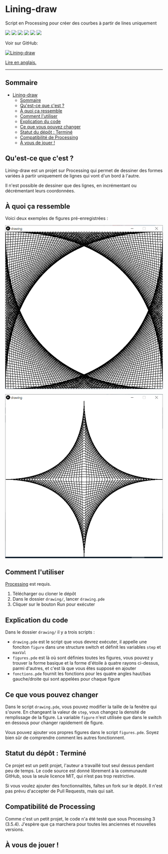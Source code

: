 # Lining-draw
Script en Processing pour créer des courbes à partir de lines uniquement

![](https://img.shields.io/badge/status-Finished-green) ![](https://img.shields.io/github/license/Relex12/Lining-draw) ![](https://img.shields.io/github/repo-size/Relex12/Lining-draw) ![](https://img.shields.io/github/languages/top/Relex12/Lining-draw) ![](https://img.shields.io/github/last-commit/Relex12/Lining-draw) ![](https://img.shields.io/github/stars/Relex12/Lining-draw)



Voir sur GitHub:

[![Lining-draw](https://github-readme-stats.vercel.app/api/pin/?username=Relex12&repo=lining-draw)](https://github.com/Relex12/lining-draw)

[Lire en anglais.](https://relex12.github.io/Lining-draw)


---

## Sommaire

* [Lining-draw](#lining-draw)
    * [Sommaire](#sommaire)
    * [Qu'est-ce que c'est ?](#qu'est-ce-que-c'est-)
    * [À quoi ça ressemble](#à-quoi-ça-ressemble)
    * [Comment l'utiliser](#comment-l'utiliser)
    * [Explication du code](#explication-du-code)
    * [Ce que vous pouvez changer](#ce-que-vous-pouvez-changer)
    * [Statut du dépôt : Terminé](#statut-du-dépôt-:-terminé)
    * [Compatibilité de Processing ](#compatibilité-de-processing-)
    * [À vous de jouer !](#à-vous-de-jouer-)

<!-- table of contents created by Adrian Bonnet, see https://github.com/Relex12/Markdown-Table-of-Contents for more -->

## Qu'est-ce que c'est ?

Lining-draw est un projet sur Processing qui permet de dessiner des formes variées à partir uniquement de lignes qui vont d'un bord à l'autre.

Il n'est possible de dessiner que des lignes, en incrémentant ou décrémentant leurs coordonnées.

## À quoi ça ressemble

Voici deux exemples de figures pré-enregistrées :

![Capture1](https://raw.githubusercontent.com/Relex12/Lining-draw/master/img/Capture1.PNG)

![Capture2](https://raw.githubusercontent.com/Relex12/Lining-draw/master/img/Capture2.PNG)

## Comment l'utiliser

[Processing](https://processing.org/) est requis.

1. Télécharger ou cloner le dépôt
2. Dans le dossier `drawing/`, lancer `drawing.pde`
3. Cliquer sur le bouton Run pour exécuter

## Explication du code

Dans le dossier `drawing/` il y a trois scripts :

* `drawing.pde` est le script que vous devrez exécuter, il appelle une fonciton `figure` dans une structure switch et définit les variables `step` et `maxVal`
* `figures.pde` est là où sont définies toutes les figures, vous pouvez y trouver la forme basique et la forme d'étoile à quatre rayons ci-dessus, parmi d'autres, et c'est là que vous êtes supposé en ajouter
* `fonctions.pde` fournit les fonctions pour les quatre angles haut/bas gauche/droite qui sont appelées pour chaque figure

## Ce que vous pouvez changer

Dans le script `drawing.pde`, vous pouvez modifier la taille de la fenêtre qui s'ouvre. En changeant la valeur de `step`, vous changez la densité de remplissage de la figure. La variable `figure` n'est utilisée que dans le switch en dessous pour changer rapidement de figure.

Vous pouvez ajouter vos propres figures dans le script `figures.pde`. Soyez bien sûr de comprendre comment les autres fonctionnent.

## Statut du dépôt : Terminé

Ce projet est un petit projet, l'auteur a travaillé tout seul dessus pendant peu de temps. Le code source est donné librement à la communauté GitHub, sous la seule licence MIT, qui n’est pas trop restrictive.

Si vous voulez ajouter des fonctionnalités, faîtes un fork sur le dépôt. Il n'est pas prévu d'accepter de Pull Requests, mais qui sait.

## Compatibilité de Processing 

Comme c'est un petit projet, le code n'a été testé que sous Processing 3 (3.5.4). J'espère que ça marchera pour toutes les anciennes et nouvelles versions.

## À vous de jouer !
